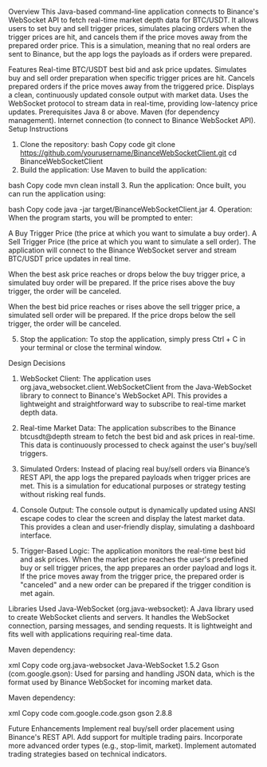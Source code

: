 Overview
This Java-based command-line application connects to Binance's WebSocket API to fetch real-time market depth data for BTC/USDT. It allows users to set buy and sell trigger prices, simulates placing orders when the trigger prices are hit, and cancels them if the price moves away from the prepared order price. This is a simulation, meaning that no real orders are sent to Binance, but the app logs the payloads as if orders were prepared.

Features
Real-time BTC/USDT best bid and ask price updates.
Simulates buy and sell order preparation when specific trigger prices are hit.
Cancels prepared orders if the price moves away from the triggered price.
Displays a clean, continuously updated console output with market data.
Uses the WebSocket protocol to stream data in real-time, providing low-latency price updates.
Prerequisites
Java 8 or above.
Maven (for dependency management).
Internet connection (to connect to Binance WebSocket API).
Setup Instructions
1. Clone the repository:
bash
Copy code
git clone https://github.com/yourusername/BinanceWebSocketClient.git
cd BinanceWebSocketClient
2. Build the application:
Use Maven to build the application:

bash
Copy code
mvn clean install
3. Run the application:
Once built, you can run the application using:

bash
Copy code
java -jar target/BinanceWebSocketClient.jar
4. Operation:
When the program starts, you will be prompted to enter:

A Buy Trigger Price (the price at which you want to simulate a buy order).
A Sell Trigger Price (the price at which you want to simulate a sell order).
The application will connect to the Binance WebSocket server and stream BTC/USDT price updates in real time.

When the best ask price reaches or drops below the buy trigger price, a simulated buy order will be prepared. If the price rises above the buy trigger, the order will be canceled.

When the best bid price reaches or rises above the sell trigger price, a simulated sell order will be prepared. If the price drops below the sell trigger, the order will be canceled.

5. Stop the application:
To stop the application, simply press Ctrl + C in your terminal or close the terminal window.

Design Decisions
1. WebSocket Client:
The application uses org.java_websocket.client.WebSocketClient from the Java-WebSocket library to connect to Binance's WebSocket API. This provides a lightweight and straightforward way to subscribe to real-time market depth data.

2. Real-time Market Data:
The application subscribes to the Binance btcusdt@depth stream to fetch the best bid and ask prices in real-time. This data is continuously processed to check against the user's buy/sell triggers.

3. Simulated Orders:
Instead of placing real buy/sell orders via Binance’s REST API, the app logs the prepared payloads when trigger prices are met. This is a simulation for educational purposes or strategy testing without risking real funds.

4. Console Output:
The console output is dynamically updated using ANSI escape codes to clear the screen and display the latest market data. This provides a clean and user-friendly display, simulating a dashboard interface.

5. Trigger-Based Logic:
The application monitors the real-time best bid and ask prices. When the market price reaches the user's predefined buy or sell trigger prices, the app prepares an order payload and logs it. If the price moves away from the trigger price, the prepared order is "canceled" and a new order can be prepared if the trigger condition is met again.

Libraries Used
Java-WebSocket (org.java-websocket): A Java library used to create WebSocket clients and servers. It handles the WebSocket connection, parsing messages, and sending requests. It is lightweight and fits well with applications requiring real-time data.

Maven dependency:

xml
Copy code
<dependency>
  <groupId>org.java-websocket</groupId>
  <artifactId>Java-WebSocket</artifactId>
  <version>1.5.2</version>
</dependency>
Gson (com.google.gson): Used for parsing and handling JSON data, which is the format used by Binance WebSocket for incoming market data.

Maven dependency:

xml
Copy code
<dependency>
  <groupId>com.google.code.gson</groupId>
  <artifactId>gson</artifactId>
  <version>2.8.8</version>
</dependency>

Future Enhancements
Implement real buy/sell order placement using Binance's REST API.
Add support for multiple trading pairs.
Incorporate more advanced order types (e.g., stop-limit, market).
Implement automated trading strategies based on technical indicators.
